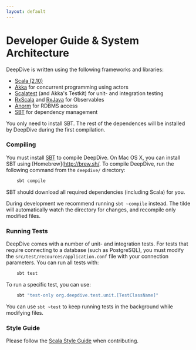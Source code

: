 ```yaml
---
layout: default
---
```


# Developer Guide & System Architecture 

DeepDive is written using the following frameworks and libraries:

- [Scala (2.10)](http://www.scala-lang.org/) 
- [Akka](http://akka.io/) for concurrent programming using actors
- [Scalatest](http://www.scalatest.org/) (and Akka's Testkit) for unit- and integration testing
- [RxScala](http://rxscala.github.io/) and [RxJava](https://github.com/Netflix/RxJava) for Observables
- [Anorm](http://www.playframework.com/documentation/2.2.1/ScalaAnorm) for RDBMS access
- [SBT](http://www.scala-sbt.org/) for dependency management

You only need to install SBT. The rest of the dependences will be installed by
DeepDive during the first compilation.

### Compiling 

You must install [SBT](http://www.scala-sbt.org/) to compile DeepDive. On Mac OS
X, you can install SBT using [Homebrew](http://brew.sh/. To compile DeepDive,
run the following command from the `deepdive/` directory: 

```bash
    sbt compile
```

SBT should download all required dependencies (including Scala) for you.

During development we recommend running `sbt ~compile` instead. The tilde will
automatically watch the directory for changes, and recompile only modified files.

### Running Tests

DeepDive comes with a number of unit- and integration tests. For tests that
require connecting to a database (such as PostgreSQL), you must modify the
`src/test/recources/application.conf` file with your connection parameters. You
can run all tests with:

```bash
    sbt test
```

To run a specific test, you can use:

```bash
    sbt "test-only org.deepdive.test.unit.[TestClassName]"
```

You can use `sbt ~test` to keep running tests in the background while modifying
files.

### Style Guide

Please follow the [Scala Style Guide](http://docs.scala-lang.org/style/) when
contributing.

